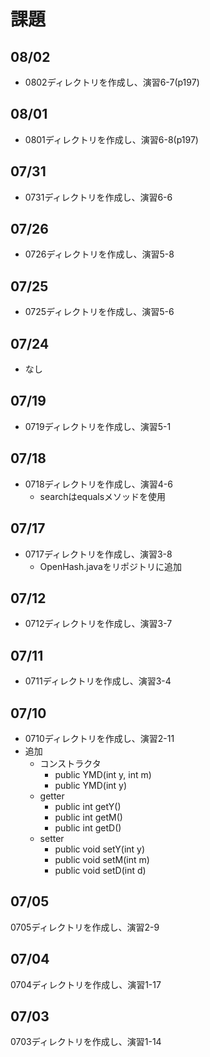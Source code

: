 # 課題

## 08/02
- 0802ディレクトリを作成し、演習6-7(p197)

## 08/01
- 0801ディレクトリを作成し、演習6-8(p197)

## 07/31
- 0731ディレクトリを作成し、演習6-6

## 07/26
- 0726ディレクトリを作成し、演習5-8

## 07/25
- 0725ディレクトリを作成し、演習5-6

## 07/24
- なし

## 07/19
- 0719ディレクトリを作成し、演習5-1

## 07/18
- 0718ディレクトリを作成し、演習4-6
	- searchはequalsメソッドを使用

## 07/17
- 0717ディレクトリを作成し、演習3-8
	- OpenHash.javaをリポジトリに追加

## 07/12
- 0712ディレクトリを作成し、演習3-7

## 07/11
- 0711ディレクトリを作成し、演習3-4

## 07/10
- 0710ディレクトリを作成し、演習2-11
- 追加
	- コンストラクタ
		- public YMD(int y, int m)
		- public YMD(int y)
	- getter
		- public int getY()
		- public int getM()
		- public int getD()
	- setter
		- public void setY(int y)
		- public void setM(int m)
		- public void setD(int d)

## 07/05
0705ディレクトリを作成し、演習2-9

## 07/04
0704ディレクトリを作成し、演習1-17

## 07/03
0703ディレクトリを作成し、演習1-14